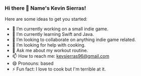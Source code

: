 ### Hi there 👋 Name's Kevin Sierras!

Here are some ideas to get you started:

- 🔭 I’m currently working on a small indie game.
- 🌱 I’m currently learning Swift and Java.
- 👯 I’m looking to collaborate on anything indie game related. 
- 🤔 I’m looking for help with cooking.
- 💬 Ask me about my workout routine.
- 📫 How to reach me: kevsierras96@gmail.com
- 😄 Pronouns: based
- ⚡ Fun fact: I love to cook but I'm terrible at it. 
